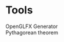 <script>
	function hasNavigation() { return false; }
</script>

# Tools

<div class="table3">
	<div class="button noselect" onmousedown="selectPage('tools/openglfx')">OpenGLFX Generator</div>
	<div class="button noselect" onmousedown="selectPage('tools/pythagoras')">Pythagorean theorem</div>
</div>